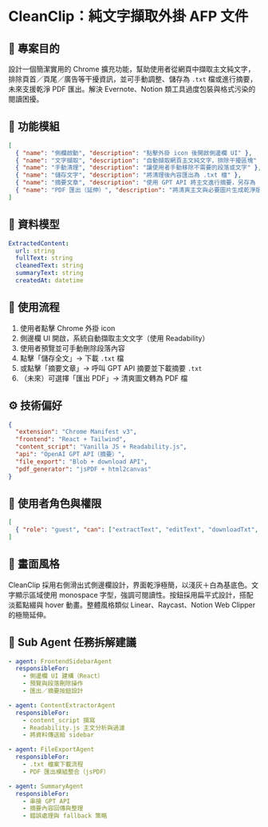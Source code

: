 # CleanClip：純文字擷取外掛 AFP 文件

## 🧠 專案目的
設計一個簡潔實用的 Chrome 擴充功能，幫助使用者從網頁中擷取主文純文字，排除頁首／頁尾／廣告等干擾資訊，並可手動調整、儲存為 `.txt` 檔或進行摘要，未來支援乾淨 PDF 匯出。解決 Evernote、Notion 類工具過度包裝與格式污染的閱讀困擾。

## 🧩 功能模組
```json
[
  { "name": "側欄啟動", "description": "點擊外掛 icon 後開啟側邊欄 UI" },
  { "name": "文字擷取", "description": "自動擷取網頁主文純文字，排除干擾區塊" },
  { "name": "手動清理", "description": "讓使用者手動移除不需要的段落或文字" },
  { "name": "儲存文字", "description": "將清理後內容匯出為 .txt 檔" },
  { "name": "摘要文章", "description": "使用 GPT API 將主文進行摘要，另存為 .txt 檔" },
  { "name": "PDF 匯出（延伸）", "description": "將清爽主文與必要圖片生成乾淨版 PDF（非列印模式）" }
]
```

## 🧬 資料模型
```yaml
ExtractedContent:
  url: string
  fullText: string
  cleanedText: string
  summaryText: string
  createdAt: datetime
```

## 🔁 使用流程
1. 使用者點擊 Chrome 外掛 icon
2. 側邊欄 UI 開啟，系統自動擷取主文文字（使用 Readability）
3. 使用者預覽並可手動刪除段落內容
4. 點擊「儲存全文」→ 下載 `.txt` 檔
5. 或點擊「摘要文章」→ 呼叫 GPT API 摘要並下載摘要 `.txt`
6. （未來）可選擇「匯出 PDF」→ 清爽圖文轉為 PDF 檔

## ⚙️ 技術偏好
```json
{
  "extension": "Chrome Manifest v3",
  "frontend": "React + Tailwind",
  "content_script": "Vanilla JS + Readability.js",
  "api": "OpenAI GPT API（摘要）",
  "file_export": "Blob + download API",
  "pdf_generator": "jsPDF + html2canvas"
}
```

## 🔐 使用者角色與權限
```json
[
  { "role": "guest", "can": ["extractText", "editText", "downloadTxt", "generateSummary"] }
]
```

## 🎨 畫面風格
CleanClip 採用右側滑出式側邊欄設計，界面乾淨極簡，以淺灰＋白為基底色。文字顯示區域使用 monospace 字型，強調可閱讀性。按鈕採用扁平式設計，搭配淡藍點綴與 hover 動畫。整體風格類似 Linear、Raycast、Notion Web Clipper 的極簡延伸。

## 🤖 Sub Agent 任務拆解建議
```yaml
- agent: FrontendSidebarAgent
  responsibleFor:
    - 側邊欄 UI 建構（React）
    - 預覽與段落刪除操作
    - 匯出／摘要按鈕設計

- agent: ContentExtractorAgent
  responsibleFor:
    - content_script 撰寫
    - Readability.js 主文分析與過濾
    - 將資料傳送給 sidebar

- agent: FileExportAgent
  responsibleFor:
    - .txt 檔案下載流程
    - PDF 匯出模組整合（jsPDF）

- agent: SummaryAgent
  responsibleFor:
    - 串接 GPT API
    - 摘要內容回傳與整理
    - 錯誤處理與 fallback 策略
```
